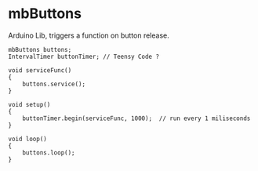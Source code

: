 # mbButtons

Arduino Lib, triggers a function on button release.

```
mbButtons buttons;
IntervalTimer buttonTimer; // Teensy Code ?

void serviceFunc()
{
    buttons.service();
}

void setup()
{
    buttonTimer.begin(serviceFunc, 1000);  // run every 1 miliseconds
}

void loop()
{
    buttons.loop();
}
```
